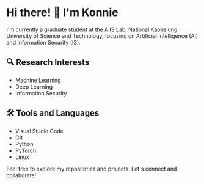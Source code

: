 # Hi there! 👋 I'm Konnie

I'm currently a graduate student at the AIIS Lab, National Kaohsiung University of Science and Technology, focusing on Artificial Intelligence (AI) and Information Security (IS).

## 🔍 Research Interests
- Machine Learning
- Deep Learning
- Information Security

## 🛠️ Tools and Languages
- Visual Studio Code
- Git
- Python
- PyTorch
- Linux


Feel free to explore my repositories and projects. Let's connect and collaborate!

